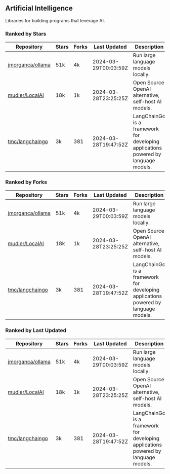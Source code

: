 ## Artificial Intelligence

Libraries for building programs that leverage AI.

### Ranked by Stars

| Repository | Stars | Forks | Last Updated | Description | 
|------------|-------|-------|--------------|-------------|
| [jmorganca/ollama](https://github.com/jmorganca/ollama) | 51k | 4k | 2024-03-29T00:03:59Z |  Run large language models locally. |
| [mudler/LocalAI](https://github.com/mudler/LocalAI) | 18k | 1k | 2024-03-28T23:25:25Z |  Open Source OpenAI alternative, self-host AI models. |
| [tmc/langchaingo](https://github.com/tmc/langchaingo) | 3k | 381 | 2024-03-28T19:47:52Z |  LangChainGo is a framework for developing applications powered by language models. |

### Ranked by Forks

| Repository | Stars | Forks | Last Updated | Description | 
|------------|-------|-------|--------------|-------------|
| [jmorganca/ollama](https://github.com/jmorganca/ollama) | 51k | 4k | 2024-03-29T00:03:59Z |  Run large language models locally. |
| [mudler/LocalAI](https://github.com/mudler/LocalAI) | 18k | 1k | 2024-03-28T23:25:25Z |  Open Source OpenAI alternative, self-host AI models. |
| [tmc/langchaingo](https://github.com/tmc/langchaingo) | 3k | 381 | 2024-03-28T19:47:52Z |  LangChainGo is a framework for developing applications powered by language models. |

### Ranked by Last Updated

| Repository | Stars | Forks | Last Updated | Description | 
|------------|-------|-------|--------------|-------------|
| [jmorganca/ollama](https://github.com/jmorganca/ollama) | 51k | 4k | 2024-03-29T00:03:59Z |  Run large language models locally. |
| [mudler/LocalAI](https://github.com/mudler/LocalAI) | 18k | 1k | 2024-03-28T23:25:25Z |  Open Source OpenAI alternative, self-host AI models. |
| [tmc/langchaingo](https://github.com/tmc/langchaingo) | 3k | 381 | 2024-03-28T19:47:52Z |  LangChainGo is a framework for developing applications powered by language models. |

